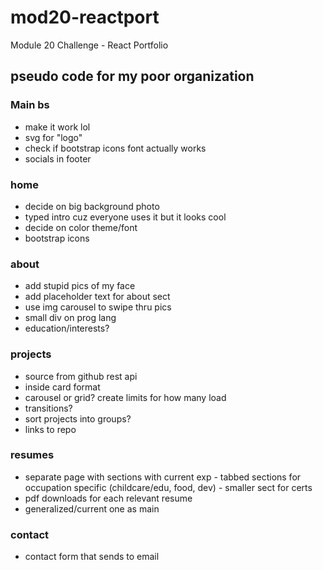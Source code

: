 # mod20-reactport
Module 20 Challenge - React Portfolio

## pseudo code for my poor organization

### Main bs
 - make it work lol
 - svg for "logo"
 - check if bootstrap icons font actually works
 - socials in footer
 
### home
 - decide on big background photo
 - typed intro cuz everyone uses it but it looks cool
 - decide on color theme/font
 - bootstrap icons 

 ### about
 - add stupid pics of my face
 - add placeholder text for about sect
 - use img carousel to swipe thru pics
 - small div on prog lang
 - education/interests?

 ### projects
  - source from github rest api
  - inside card format
  - carousel or grid? create limits for how many load
  - transitions?
  - sort projects into groups?
  - links to repo

  ### resumes
   - separate page with sections with current exp
    - tabbed sections for occupation specific (childcare/edu, food, dev)
    - smaller sect for certs
   - pdf downloads for each relevant resume
   - generalized/current one as main

   ### contact
   - contact form that sends to email